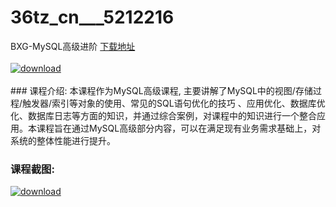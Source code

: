 # 36tz_cn___5212216
BXG-MySQL高级进阶
[下载地址](http://www.36tz.cn/article/5212216 "下载地址")
<br/></br>[![download](http://36tz.cn/muke_img/2020_04_2-70.png "下载地址")](http://www.36tz.cn/article/5212216 "下载地址")
<br/></br>### 课程介绍:
本课程作为MySQL高级课程, 主要讲解了MySQL中的视图/存储过程/触发器/索引等对象的使用、常见的SQL语句优化的技巧 、应用优化、数据库优化、数据库日志等方面的知识，并通过综合案例，对课程中的知识进行一个整合应用。本课程旨在通过MySQL高级部分内容，可以在满足现有业务需求基础上，对系统的整体性能进行提升。

### 课程截图:
[![download](http://36tz.cn/muke_img/2020_04_1-103.png "下载地址")](http://www.36tz.cn/article/5212216 "下载地址")
